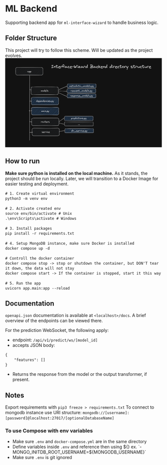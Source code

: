 # ML Backend
Supporting backend app for `ml-interface-wizard` to handle business logic.


## Folder Structure
This project will try to follow this scheme. Will be updated as the project evolves.
![Project directory structure.](dir_struct.png "Project directory structure.")


## How to run
**Make sure python is installed on the local machine.**
As it stands, the project should be run locally. Later, we will transition to a Docker Image for easier testing and deployment.

```
# 1. Create virtual environment
python3 -m venv env

# 2. Activate created env
source env/bin/activate # Unix
.\env\Scripts\activate # Windows

# 3. Install packages
pip install -r requirements.txt

# 4. Setup MongoDB instance, make sure Docker is installed
docker compose up -d

# Controll the docker container
docker compose stop -> stop or shutdown the container, but DON'T tear it down, the data will not stay
docker compose start -> If the container is stopped, start it this way

# 5. Run the app
uvicorn app.main:app --reload
```

## Documentation
`openapi.json` documentation is available at `<localhost>/docs`.
A brief overview of the endpoints can be viewed there. 

For the prediction WebSocket, the following apply:
- endpoint: `/api/v1/predict/ws/[model_id]`
- accepts JSON body:
```
{
    "features": []
}
```
- Returns the response from the model or the output transformer, if present.


## Notes
Export requirements with `pip3 freeze > requirements.txt`
To connect to mongodb instance use URI structure: `mongodb://[username]:[password]@localhost:27017/[optionalDatabaseName]`

### To use Compose with env variables
- Make sure `.env` and `docker-compose.yml` are in the same directory
- Define variables inside `.env` and reference then using ${} ex. `- MONGO_INITDB_ROOT_USERNAME=${MONGODB_USERNAME}`
- Make sure `.env` is git ignored



